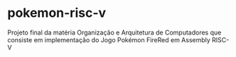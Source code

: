 # pokemon-risc-v
Projeto final da matéria Organização e Arquitetura de Computadores que consiste em implementação do Jogo Pokémon FireRed em Assembly RISC-V
